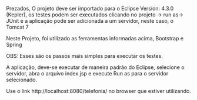 Prezados,
O projeto deve ser importado para o Eclipse Version: 4.3.0 (Kepler),
os testes podem ser executados clicando no projeto -> run as-> JUnit
e a aplicação pode ser adicionada a um servidor, neste caso, o Tomcat 7

Neste Projeto, foi utilizado as ferramentas informadas acima,
Bootstrap e Spring

OBS:
Esses são os passos mais simples para executar os testes.

A aplicação, deve-se executar de maneira padrão do Eclipse,
selecione o servidor, abra o arquivo index.jsp e execute Run as para o servidor selecionado.

Use o link http://localhost:8080/telefonia/ no browser que estiver utilizando.

